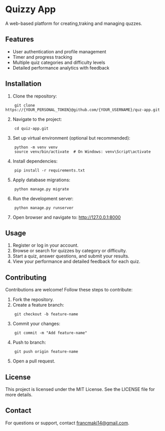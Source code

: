 # Quizzy App
A web-based platform for creating,traking and managing quzzes.
## Features
- User authentication and profile management
- Timer and progress tracking
- Multiple quiz categories and difficulty levels
- Detailed performance analytics with feedback
## Installation
1. Clone the repository:
```
    git clone https://{YOUR_PERSONAL_TOKEN}@github.com/{YOUR_USERNAME}/quz-app.git
```
2. Navigate to the project:
```
    cd quiz-app.git
```
3. Set up virtual environment (optional but recommended):
```
    python -m venv venv
    source venv/bin/activate  # On Windows: venv\Script\activate
```
4. Install dependencies:
```
    pip install -r requirements.txt
```
5. Apply database migrations:
```
    python manage.py migrate
```
6. Run the development server:
```
    python manage.py runserver
```
7. Open browser and navigate to: http://127.0.0.1:8000
## Usage
1. Register or log in your account.
2. Browse or search for quizzes by category or difficulty.
3. Start a quiz, answer questions, and submit your results.
4. View your performance and detailed feedback for each quiz.
## Contributing
Contributions are welcome! Follow these steps to contribute:
1. Fork the repository.
2. Create a feature branch:
```
    git checkout -b feature-name
```
3. Commit your changes:
```
    git commit -m "Add feature-name"
```
4. Push to branch:
```
    git push origin feature-name
```
5. Open a pull request.
## License
This project is licensed under the MIT License. See the LICENSE file for more details.
## Contact
For questions or support, contact francmaki14@gmail.com.
